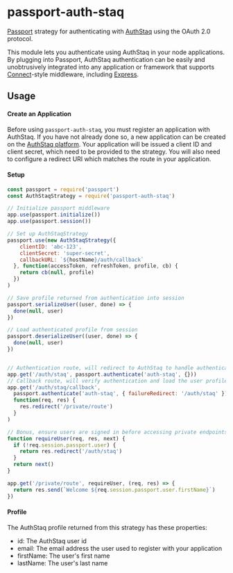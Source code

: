 # passport-auth-staq

[Passport](http://passportjs.org/) strategy for authenticating with [AuthStaq](https://auth.staqsoftware.com)
using the OAuth 2.0 protocol.

This module lets you authenticate using AuthStaq in your node applications.
By plugging into Passport, AuthStaq authentication can be easily and
unobtrusively integrated into any application or framework that supports
[Connect](http://www.senchalabs.org/connect/)-style middleware, including
[Express](http://expressjs.com/).

## Usage

#### Create an Application
Before using `passport-auth-staq`, you must register an application with
AuthStaq.  If you have not already done so, a new application can be created on the
[AuthStaq platform](https://auth.staqsoftware.com/register).
Your application will be issued a client ID and client secret, which need to be
provided to the strategy.  You will also need to configure a redirect URI which
matches the route in your application.

#### Setup
```javascript
const passport = require('passport')
const AuthStaqStrategy = require('passport-auth-staq')

// Initialize passport middleware
app.use(passport.initialize())
app.use(passport.session())

// Set up AuthStaqStrategy
passport.use(new AuthStaqStrategy({
    clientID: 'abc-123',
    clientSecret: 'super-secret',
    callbackURL: `${hostName}/auth/callback`
  }, function(accessToken, refreshToken, profile, cb) {
    return cb(null, profile)
  })
)

// Save profile returned from authentication into session
passport.serializeUser((user, done) => {
  done(null, user)
})

// Load authenticated profile from session
passport.deserializeUser((user, done) => {
  done(null, user)
})


// Authentication route, will redirect to AuthStaq to handle authentication and redirect to configured callback once complete  
app.get('/auth/staq', passport.authenticate('auth-staq', {}))
// Callback route, will verify authentication and load the user profile.  The result is passed to serializeUser above.
app.get('/auth/staq/callback',
  passport.authenticate('auth-staq', { failureRedirect: '/auth/staq' }),
  function(req, res) {     
    res.redirect('/private/route')
  }
)

// Bonus, ensure users are signed in before accessing private endpoints
function requireUser(req, res, next) {
  if (!req.session.passport.user) {
    return res.redirect('/auth/staq')
  } 
  return next()
}

app.get('/private/route', requireUser, (req, res) => { 
  return res.send(`Welcome ${req.session.passport.user.firstName}`)
})
```

#### Profile
The AuthStaq profile returned from this strategy has these properties:
* id: The AuthStaq user id
* email: The email address the user used to register with your application
* firstName: The user's first name
* lastName: The user's last name
